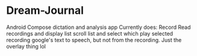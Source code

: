 # Dream-Journal
Android Compose dictation and analysis app
Currently does:
Record
Read recordings and display list
scroll list and select which
play selected recording
google's text to speech, but not from the recording. Just the overlay thing lol 
